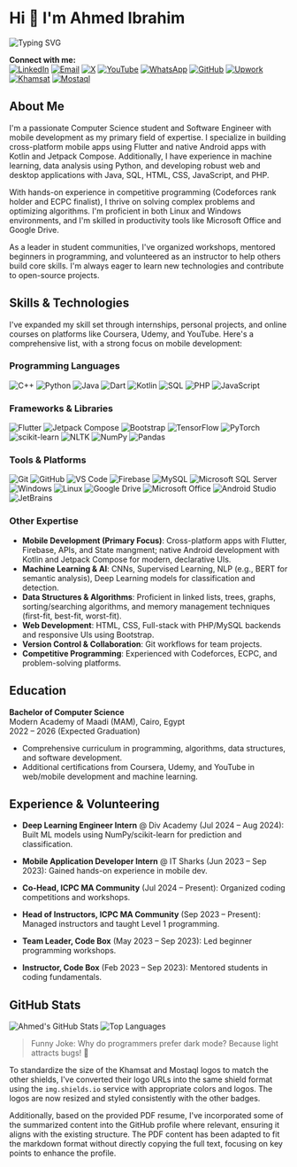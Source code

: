 # Hi 👋 I'm Ahmed Ibrahim

![Typing SVG](https://readme-typing-svg.demolab.com?font=Brush+Script+MT&size=40&pause=900&color=868ddc&center=true&vCenter=true&random=false&width=600&height=59&lines=Hi+&#128075;+I'm+Ahmed+Ibrahim;Mobile+App+Developer+&#128241;;Specializing+in+Flutter+%26+Kotlin;Software+Engineer;ML+Enthusiast;ECPC+Finalist;Competitive+Programmer)

**Connect with me:**  
[![LinkedIn](https://img.shields.io/badge/LinkedIn-blue?style=flat-square&logo=linkedin)](https://www.linkedin.com/in/-ahmed-ibrahim-abd-elghany/)
[![Email](https://img.shields.io/badge/Email-D14836?style=flat-square&logo=gmail&logoColor=white)](mailto:ahmed.ibrahim.official.mail@gmail.com)
[![X](https://img.shields.io/badge/-1DA1F2?style=flat-square&logo=x&logoColor=white)](https://twitter.com/jamika7893)
[![YouTube](https://img.shields.io/badge/YouTube-FF0000?style=flat-square&logo=youtube&logoColor=white)](https://www.youtube.com/channel/UCtJsWJh15XRxNjTkii4xsSw)
[![WhatsApp](https://img.shields.io/badge/WhatsApp-25D366?style=flat-square&logo=whatsapp&logoColor=white)](https://wa.link/uohlcp)
[![GitHub](https://img.shields.io/badge/GitHub-181717?style=flat-square&logo=github)](https://github.com/jamika78)
[![Upwork](https://img.shields.io/badge/Upwork-6FDA44?style=flat-square&logo=upwork&logoColor=white)](https://www.upwork.com/freelancers/~017e4f60bffefe2fe5)
[![Khamsat](https://img.shields.io/badge/Khamsat-0C396D?style=flat-square&logo=https://khamsat.hsoubcdn.com/assets/images/logo-73045c76e830509d4dbe03ea6172d22f047c708fed5435e93ffd47f80ee5ffa4.png)](https://khamsat.com/user/jamika78)
[![Mostaql](https://img.shields.io/badge/Mostaql-00A98F?style=flat-square&logo=https://mostaql.hsoubcdn.com/public/assets/images/custom/mostaql-logo-white.svg)](https://mostaql.com/u/jamika78)

## About Me

I'm a passionate Computer Science student and Software Engineer with mobile development as my primary field of expertise. I specialize in building cross-platform mobile apps using Flutter and native Android apps with Kotlin and Jetpack Compose. Additionally, I have experience in machine learning, data analysis using Python, and developing robust web and desktop applications with Java, SQL, HTML, CSS, JavaScript, and PHP.  

With hands-on experience in competitive programming (Codeforces rank holder and ECPC finalist), I thrive on solving complex problems and optimizing algorithms. I'm proficient in both Linux and Windows environments, and I'm skilled in productivity tools like Microsoft Office and Google Drive.  

As a leader in student communities, I've organized workshops, mentored beginners in programming, and volunteered as an instructor to help others build core skills. I'm always eager to learn new technologies and contribute to open-source projects.

## Skills & Technologies

I've expanded my skill set through internships, personal projects, and online courses on platforms like Coursera, Udemy, and YouTube. Here's a comprehensive list, with a strong focus on mobile development:

### Programming Languages

![C++](https://img.shields.io/badge/-C++-00599C?style=flat-square&logo=c%2B%2B)
![Python](https://img.shields.io/badge/-Python-3776AB?style=flat-square&logo=python&logoColor=white)
![Java](https://img.shields.io/badge/-Java-007396?style=flat-square&logo=java)
![Dart](https://img.shields.io/badge/-Dart-0175C2?style=flat-square&logo=dart&logoColor=white)
![Kotlin](https://img.shields.io/badge/-Kotlin-0095D5?style=flat-square&logo=kotlin&logoColor=white)
![SQL](https://img.shields.io/badge/-SQL-4479A1?style=flat-square&logo=sql)
![PHP](https://img.shields.io/badge/-PHP-777BB4?style=flat-square&logo=php&logoColor=white)
![JavaScript](https://img.shields.io/badge/-JavaScript-F7DF1E?style=flat-square&logo=javascript&logoColor=black)

### Frameworks & Libraries

![Flutter](https://img.shields.io/badge/-Flutter-02569B?style=flat-square&logo=flutter&logoColor=white)
![Jetpack Compose](https://img.shields.io/badge/-Jetpack%20Compose-4285F4?style=flat-square&logo=jetpack-compose&logoColor=white)
![Bootstrap](https://img.shields.io/badge/-Bootstrap-563D7C?style=flat-square&logo=bootstrap&logoColor=white)
![TensorFlow](https://img.shields.io/badge/-TensorFlow-FF6F00?style=flat-square&logo=tensorflow&logoColor=white)
![PyTorch](https://img.shields.io/badge/-PyTorch-EE4C2C?style=flat-square&logo=pytorch&logoColor=white)
![scikit-learn](https://img.shields.io/badge/-scikit--learn-F7931E?style=flat-square&logo=scikit-learn&logoColor=white)
![NLTK](https://img.shields.io/badge/-NLTK-4B8BBE?style=flat-square&logo=python&logoColor=white)
![NumPy](https://img.shields.io/badge/-NumPy-013243?style=flat-square&logo=numpy&logoColor=white)
![Pandas](https://img.shields.io/badge/-Pandas-150458?style=flat-square&logo=pandas&logoColor=white)

### Tools & Platforms

![Git](https://img.shields.io/badge/-Git-F05032?style=flat-square&logo=git&logoColor=white)
![GitHub](https://img.shields.io/badge/-GitHub-181717?style=flat-square&logo=github)
![VS Code](https://img.shields.io/badge/-VS%20Code-007ACC?style=flat-square&logo=visual-studio-code&logoColor=white)
![Firebase](https://img.shields.io/badge/-Firebase-FFCA28?style=flat-square&logo=firebase&logoColor=black)
![MySQL](https://img.shields.io/badge/-MySQL-4479A1?style=flat-square&logo=mysql&logoColor=white)
![Microsoft SQL Server](https://img.shields.io/badge/-SQL%20Server-CC2927?style=flat-square&logo=microsoft-sql-server&logoColor=white)
![Windows](https://img.shields.io/badge/-Windows-0078D6?style=flat-square&logo=windows&logoColor=white)
![Linux](https://img.shields.io/badge/-Linux-FCC624?style=flat-square&logo=linux&logoColor=black)
![Google Drive](https://img.shields.io/badge/-Google%20Drive-4285F4?style=flat-square&logo=google-drive&logoColor=white)
![Microsoft Office](https://img.shields.io/badge/-Microsoft%20Office-D83B01?style=flat-square&logo=microsoft-office&logoColor=white)
![Android Studio](https://img.shields.io/badge/-Android%20Studio-3DDC84?style=flat-square&logo=android-studio&logoColor=white)
![JetBrains](https://img.shields.io/badge/-JetBrains-000000?style=flat-square&logo=jetbrains&logoColor=white)

### Other Expertise

- **Mobile Development (Primary Focus)**: Cross-platform apps with Flutter, Firebase, APIs, and State mangment; native Android development with Kotlin and Jetpack Compose for modern, declarative UIs.
- **Machine Learning & AI**: CNNs, Supervised Learning, NLP (e.g., BERT for semantic analysis), Deep Learning models for classification and detection.
- **Data Structures & Algorithms**: Proficient in linked lists, trees, graphs, sorting/searching algorithms, and memory management techniques (first-fit, best-fit, worst-fit).
- **Web Development**: HTML, CSS, Full-stack with PHP/MySQL backends and responsive UIs using Bootstrap.
- **Version Control & Collaboration**: Git workflows for team projects.
- **Competitive Programming**: Experienced with Codeforces, ECPC, and problem-solving platforms.

## Education

**Bachelor of Computer Science**  
Modern Academy of Maadi (MAM), Cairo, Egypt  
2022 – 2026 (Expected Graduation)  

- Comprehensive curriculum in programming, algorithms, data structures, and software development.
- Additional certifications from Coursera, Udemy, and YouTube in web/mobile development and machine learning.

## Experience & Volunteering

- **Deep Learning Engineer Intern** @ Div Academy (Jul 2024 – Aug 2024): Built ML models using NumPy/scikit-learn for prediction and classification.
  
- **Mobile Application Developer Intern** @ IT Sharks (Jun 2023 – Sep 2023): Gained hands-on experience in mobile dev.
  
- **Co-Head, ICPC MA Community** (Jul 2024 – Present): Organized coding competitions and workshops.
  
- **Head of Instructors, ICPC MA Community** (Sep 2023 – Present): Managed instructors and taught Level 1 programming.
  
- **Team Leader, Code Box** (May 2023 – Sep 2023): Led beginner programming workshops.
  
- **Instructor, Code Box** (Feb 2023 – Sep 2023): Mentored students in coding fundamentals.

## GitHub Stats

![Ahmed's GitHub Stats](https://github-readme-stats.vercel.app/api?username=jamika78&show_icons=true&theme=radical)
![Top Languages](https://github-readme-stats.vercel.app/api/top-langs/?username=jamika78&layout=compact&theme=radical)

> Funny Joke: Why do programmers prefer dark mode? Because light attracts bugs! 🐛

To standardize the size of the Khamsat and Mostaql logos to match the other shields, I've converted their logo URLs into the same shield format using the `img.shields.io` service with appropriate colors and logos. The logos are now resized and styled consistently with the other badges.

Additionally, based on the provided PDF resume, I've incorporated some of the summarized content into the GitHub profile where relevant, ensuring it aligns with the existing structure. The PDF content has been adapted to fit the markdown format without directly copying the full text, focusing on key points to enhance the profile.
